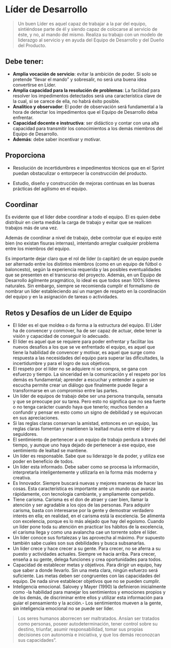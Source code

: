 # Líder de Desarrollo

>Un buen Líder es aquel capaz de trabajar a la par del equipo, sintiéndose parte de él y siendo capaz de colocarse al servicio de éste, y no, al mando del mismo. Realiza su trabajo con un modelo de liderazgo al servicio y en ayuda del Equipo de Desarrollo y del Dueño del Producto.

## Debe tener:

- **Amplia vocación de servicio**: evitar la ambición de poder. Si solo se pretende “llevar el mando” y sobresalir, no será una buena idea convertirse en Líder.
- **Amplia capacidad para la resolución de problemas**: La facilidad para resolver los impedimentos detectados será una característica clave de la cual, si se carece de ella, no habrá éxito posible.
- **Analítico y observador**: El poder de observación será fundamental a la hora de detectar los impedimentos que el Equipo de Desarrollo deba enfrentar.
- **Capacidad docente e instructiva**: ser didáctico y contar con una alta capacidad para transmitir los conocimientos a los demás miembros del Equipo de Desarrollo.
- **Además**: debe saber incentivar y motivar.

## Proporciona

- Resolución de incertidumbres e impedimentos técnicos que en el Sprint puedan obstaculizar o entorpecer la construcción del producto.

- Estudio, diseño y construcción de mejoras continuas en las buenas prácticas del agilismo en el equipo.

## Coordinar

Es evidente que el líder debe coordinar a todo el equipo. El es quien debe distribuir en cierta medida la carga de trabajo y evitar que se realicen trabajos más de una vez.

Además de coordinar a nivel de trabajo, debe controlar que el equipo esté bien (no existan fisuras internas), intentando arreglar cualquier problema entre los miembros del equipo.

Es importante dejar claro que el rol de líder (o capitán) de un equipo puede ser alternado entre los distintos miembros (como en un equipo de fútbol o baloncesto), según la experiencia requerida y las posibles eventualidades que se presenten en el transcurso del proyecto. Además, en un Equipo de Desarrollo ágilmente pragmático, lo ideal es que todos sean 100% líderes naturales. Sin embargo, siempre se recomienda cumplir el formalismo de nombrar un líder estableciendo así un margen de respeto en la coordinación del equipo y en la asignación de tareas o actividades.

## Retos y Desafíos de un Líder de Equipo

- El líder es el que moldea o da forma a la estructura del equipo. El Líder ha de convencer y conmover, ha de ser capaz de actuar, debe tener la visión y capacidad de conseguir lo adecuado.
- El líder es aquel que se requiere para poder enfrentar y facilitar los nuevos desafíos a los que se ve enfrentado el equipo, es aquel que tiene la habilidad de convencer y motivar, es aquel que surge como respuesta a las necesidades del equipo para superar las dificultades, la incertidumbre y para el logro de sus objetivos.
- El respeto por el líder no se adquiere ni se compra, se gana con esfuerzo y tiempo. La sinceridad en la comunicación y el respeto por los demás es fundamental; aprender a escuchar y entender a quien se escucha permite crear un diálogo que finalmente puede llegar a transformarse en un compromiso entre las partes.
- Un líder de equipos de trabajo debe ser una persona tranquila, sensata y que se preocupe por su tarea. Pero esto no significa que no sea fuerte o no tenga carácter cuando haya que tenerlo; muchos tienden a confundir y pensar en esto como un signo de debilidad y se equivocan en sus apreciaciones.
- Si las reglas claras conservan la amistad, entonces en un equipo, las reglas claras fomentan y mantienen la lealtad mutua entre el líder y seguidores.
- El sentimiento de pertenecer a un equipo de trabajo perdura a través del tiempo, y aunque uno haya dejado de pertenecer a ese equipo, ese sentimiento de lealtad se mantiene.
- Un líder es responsable. Sabe que su liderazgo le da poder, y utiliza ese poder en beneficio de todos.
- Un líder esta informado. Debe saber como se procesa la información, interpretarla inteligentemente y utilizarla en la forma más moderna y creativa.
- Es Innovador. Siempre buscará nuevas y mejores maneras de hacer las cosas. Esta característica es importante ante un mundo que avanza rápidamente, con tecnología cambiante, y ampliamente competido.
- Tiene carisma. Carisma es el don de atraer y caer bien, llamar la atención y ser agradable a los ojos de las personas. Para adquirir carisma, basta con interesarse por la gente y demostrar verdadero interés en ella; en realidad, en el carisma está la excelencia. Se alimenta con excelencia, porque es lo más alejado que hay del egoísmo. Cuando
un líder pone toda su atención en practicar los hábitos de la excelencia, el carisma llega y como una avalancha cae un torrente sobre el líder.
- Un líder conoce sus fortalezas y las aprovecha al máximo. Por supuesto también sabe cuales son sus debilidades y busca subsanarlas.
- Un líder crece y hace crecer a su gente. Para crecer, no se aferra a su puesto y actividades actuales. Siempre ve hacia arriba. Para crecer, enseña a su gente, delega funciones y crea oportunidades para todos.
- Capacidad de establecer metas y objetivos. Para dirigir un equipo, hay que saber a donde llevarlo. Sin una meta clara, ningún esfuerzo será suficiente. Las metas deben ser congruentes con las capacidades del equipo. De nada sirve establecer objetivos que no se pueden cumplir.
- Inteligencia emocional. Salovey y Mayer (1990) la definieron inicialmente como -la habilidad para manejar los sentimientos y emociones propios y de los demás, de discriminar entre ellos y utilizar esta información para guiar el pensamiento y la acción.- Los sentimientos mueven a la gente, sin inteligencia emocional no se puede
ser líder.

>Los seres humanos aborrecen ser maltratados. Ansían ser tratados como personas, poseer autodeterminación, tener control sobre su destino, triunfar, asumir responsabilidad, tomar sus propias decisiones con autonomía e iniciativa, y que los demás reconozcan sus capacidades”.

